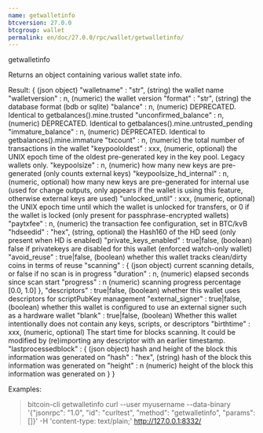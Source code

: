 ```yaml
---
name: getwalletinfo
btcversion: 27.0.0
btcgroup: wallet
permalink: en/doc/27.0.0/rpc/wallet/getwalletinfo/
---
```


getwalletinfo

Returns an object containing various wallet state info.

Result:
{                                         (json object)
  "walletname" : "str",                   (string) the wallet name
  "walletversion" : n,                    (numeric) the wallet version
  "format" : "str",                       (string) the database format (bdb or sqlite)
  "balance" : n,                          (numeric) DEPRECATED. Identical to getbalances().mine.trusted
  "unconfirmed_balance" : n,              (numeric) DEPRECATED. Identical to getbalances().mine.untrusted_pending
  "immature_balance" : n,                 (numeric) DEPRECATED. Identical to getbalances().mine.immature
  "txcount" : n,                          (numeric) the total number of transactions in the wallet
  "keypoololdest" : xxx,                  (numeric, optional) the UNIX epoch time of the oldest pre-generated key in the key pool. Legacy wallets only.
  "keypoolsize" : n,                      (numeric) how many new keys are pre-generated (only counts external keys)
  "keypoolsize_hd_internal" : n,          (numeric, optional) how many new keys are pre-generated for internal use (used for change outputs, only appears if the wallet is using this feature, otherwise external keys are used)
  "unlocked_until" : xxx,                 (numeric, optional) the UNIX epoch time until which the wallet is unlocked for transfers, or 0 if the wallet is locked (only present for passphrase-encrypted wallets)
  "paytxfee" : n,                         (numeric) the transaction fee configuration, set in BTC/kvB
  "hdseedid" : "hex",                     (string, optional) the Hash160 of the HD seed (only present when HD is enabled)
  "private_keys_enabled" : true|false,    (boolean) false if privatekeys are disabled for this wallet (enforced watch-only wallet)
  "avoid_reuse" : true|false,             (boolean) whether this wallet tracks clean/dirty coins in terms of reuse
  "scanning" : {                          (json object) current scanning details, or false if no scan is in progress
    "duration" : n,                       (numeric) elapsed seconds since scan start
    "progress" : n                        (numeric) scanning progress percentage [0.0, 1.0]
  },
  "descriptors" : true|false,             (boolean) whether this wallet uses descriptors for scriptPubKey management
  "external_signer" : true|false,         (boolean) whether this wallet is configured to use an external signer such as a hardware wallet
  "blank" : true|false,                   (boolean) Whether this wallet intentionally does not contain any keys, scripts, or descriptors
  "birthtime" : xxx,                      (numeric, optional) The start time for blocks scanning. It could be modified by (re)importing any descriptor with an earlier timestamp.
  "lastprocessedblock" : {                (json object) hash and height of the block this information was generated on
    "hash" : "hex",                       (string) hash of the block this information was generated on
    "height" : n                          (numeric) height of the block this information was generated on
  }
}

Examples:
> bitcoin-cli getwalletinfo 
> curl --user myusername --data-binary '{"jsonrpc": "1.0", "id": "curltest", "method": "getwalletinfo", "params": []}' -H 'content-type: text/plain;' http://127.0.0.1:8332/


